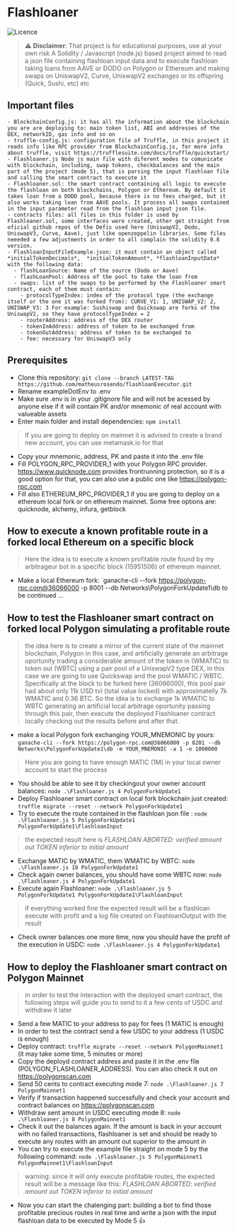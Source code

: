 # Flashloaner
![Licence](https://img.shields.io/github/license/matheusrosendo/TokenizationLabFixedSupply)
> :warning: **Disclaimer**: That project is for educational purposes, use at your own risk
> A Solidity / Javascript (node.js) based project aimed to read a json file containing flashloan input data and to execute flashloan taking loans from AAVE or DODO on Polygon or Ethereum and making swaps on UniswapV2, Curve, UniswapV2 exchanges or its offspring (Quick, Sushi, etc) etc

## Important files
```
- BlockchainConfig.js: it has all the information about the blockchain you are are deploying to: main token list, ABI and addresses of the DEX, networkID, gas info and so on
- truffle-config.js: configuration file of Truffle, in this project it reads info like RPC provider from BlockchainConfig.js, for more info about truffle, visit https://trufflesuite.com/docs/truffle/quickstart/ 
- Flashloaner.js Node js main file with diferent modes to comunicate with blockchain, including, swap tokens, checkbalances and the main part of the project (mode 5), that is parsing the input flashloan file and calling the smart contract to execute it
- Flashloaner.sol: the smart contract containing all logic to execute the flashloan on both blockchains, Polygon or Ethereum. By default it takes loan from a DODO pool, because there is no fees charged, but it also works taking loan from AAVE pools. It process all swaps contained in the input parameter read from the flashloan input json file.
- contracts files: all files in this folder is used by Flashloaner.sol, some interfaces were created, other get straight from oficial github repos of the Defis used here (UniswapV2, Dodo, UniswapV3, Curve, Aave), just like openzeppelin libraries. Some files neeeded a few adjustments in order to all complain the solidity 0.8 version.
- FlashloanInputFileExample.json: it must contain an object called *initialTokenDecimals*,  *initialTokenAmount*, *flashloanInputData* with the following data:
  - flashLoanSource: Name of the source (Dodo or Aave)
  - flashLoanPool: Address of the pool to take the loan from
  - swaps: list of the swaps to be performed by the Flashloaner smart contract, each of them must contain:
    - protocolTypeIndex: index of the protocol type (the exchange itself or the one it was forked from): CURVE_V1: 1, UNISWAP_V2: 2, UNISWAP_V3: 3 For example: Sushiswap and Quickswap are forks of the UniswapV2, so they have protocolTypeIndex = 2
    - routerAddress: address of the DEX router
    - tokenInAddress: address of token to be exchanged from
    - tokenOutAddress: address of token to be exchanged to
    - fee: necessary for UniswapV3 only
```
 
## Prerequisites
* Clone this repository: `git clone --branch LATEST-TAG https://github.com/matheusrosendo/flashloanExecutor.git`
* Rename exampleDotEnv to .env
* Make sure .env is in your .gitignore file and will not be acessed by anyone else if it will contain PK and/or mnemonic of real account with valueable assets
* Enter main folder and install dependencies: `npm install`
> If you are going to deploy on mainnet it is advised to create a brand new account, you can use metamask.io for that
* Copy your mnemonic, address, PK and paste it into the .env file
* Fill POLYGON_RPC_PROVIDER_1 with your Polygon RPC provider. https://www.quicknode.com provides frontrunning protection, so it is a good option for that, you can also use a public one like https://polygon-rpc.com
* Fill also ETHEREUM_RPC_PROVIDER_1 if you are going to deploy on a ethereum local fork or on ethereum mainnet. Some free options are: quicknode, alchemy, infura, getblock


## How to execute a known profitable route in a forked local Ethereum on a specific block
> Here the idea is to execute a known profitable route found by my arbitrageur bot in a specific block (15951506) of ethereum mainnet.
* Make a local Ethereum fork: `ganache-cli --fork https://polygon-rpc.com@36066000 -p 8001 --db Networks\PolygonForkUpdate1\db
to be continued ...


## How to test the Flashloaner smart contract on forked local Polygon simulating a profitable route
> the idea here is to create a mirror of the current state of the mainnet blockchain, Polygon in this case, and artificially generate an arbitrage oportunity trading a considerable amount of the token in (WMATIC) to token out (WBTC) using a pair pool of a UniswapV2 type DEX, in this case we are going to use Quickswap and the pool WMATIC / WBTC. Specifically at the block to be forked here (36066000), this pool pair had about only 11k USD tvl (total value locked) with approximatelly 7k WMATIC and 0.36 BTC. So the idea is to exchange 1k WMATIC to WBTC generating an artificial local arbitrage oportunity passing through this pair, then execute the deployed Flashloaner contract locally checking out the results before and after that.
* make a local Polygon fork exchanging YOUR_MNEMONIC by yours: `ganache-cli --fork https://polygon-rpc.com@36066000 -p 8201 --db Networks\PolygonForkUpdate1\db -m YOUR_MNEMONIC -a 1 -e 1000000`
> Here you are going to have enough MATIC (1M) in your local owner account to start the process 
* You should be able to see it by checkingout your owner account balances: `node .\Flashloaner.js 4 PolygonForkUpdate1`
* Deploy Flashloaner smart contract on local fork blockchain just created: `truffle migrate --reset --network PolygonForkUpdate1`
* Try to execute the route contained in the flashloan json file : `node .\Flashloaner.js 5 PolygonForkUpdate1 PolygonForkUpdate1\FlashloanInput`
> the expected result here is *FLASHLOAN ABORTED: verified amount out TOKEN inferior to initial amount*
* Exchange MATIC by WMATIC, them WMATIC by WBTC: `node  .\Flashloaner.js 18 PolygonForkUpdate1`
* Check again owner balances, you should have some WBTC now: `node .\Flashloaner.js 4 PolygonForkUpdate1`
* Execute again Flashloaner: `node .\Flashloaner.js 5 PolygonForkUpdate1 PolygonForkUpdate1\FlashloanInput`
> if everything worked fine the expected result will be a flashloan execute with profit and a log file created on FlashloanOutput with the result
* Check owner balances one more time, now you should have the profit of the execution in USDC: `node .\Flashloaner.js 4 PolygonForkUpdate1`


## How to deploy the Flashloaner smart contract on Polygon Mainnet
> in order to test the interaction with the deployed smart contract, the following steps will guide you to send to it a few cents of USDC and withdraw it later
* Send a few MATIC to your address to pay for fees (1 MATIC is enough)
* In order to test the contract send a few USDC to your address (1 USDC is enough)
* Deploy contract: `truffle migrate --reset --network PolygonMainnet1` (it may take some time, 5 minutes or more)
* Copy the deployd contract address and paste it in the .env file (POLYGON_FLASHLOANER_ADDRESS). You can also check it out on https://polygonscan.com
* Send 50 cents to contract executing mode 7: `node .\Flashloaner.js 7 PolygonMainnet1` 
* Verify if transaction happened successfully and check your account and contract balances on https://polygonscan.com
* Withdraw sent amount in USDC executing mode 8: `node .\Flashloaner.js 8 PolygonMainnet1`
* Check it out the balances again. If the amount is back in your account with no failed transactions, flashloaner is set and should be ready to execute any routes with an amount out superior to the amount in
* You can try to execute the example file straight on mode 5 by the following command: `node .\Flashloaner.js 5 PolygonMainnet1 PolygonMainnet1\FlashloanInput` 
> warning: since it will only execute profitable routes, the expected result will be a message like this: *FLASHLOAN ABORTED: verified amount out TOKEN inferior to initial amount*
* Now you can start the chalenging part: building a bot to find those profitable precious routes in real time and write a json with the input flashloan data to be executed by Mode 5 :+1: